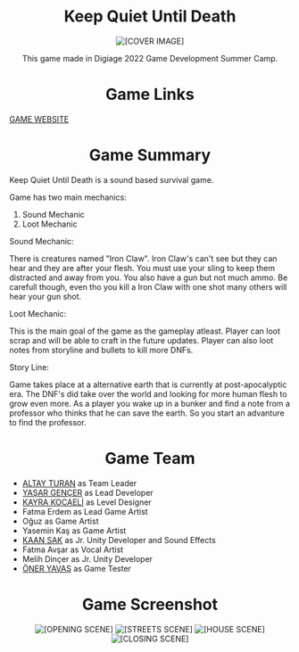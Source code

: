  <h1 align="center">Keep Quiet Until Death</h1>


<p align="center">
   <img src="https://yasargencer.github.io/img/KQUDCover.png" alt="[COVER IMAGE]"/>
</p>

<p align ="center">
    This game made in Digiage 2022 Game Development Summer Camp.
</p>

<h1 align="center">Game Links</h1>

[GAME WEBSITE](https://yasargencer.github.io/KeepQuietUntilDeath.html "Game Website")


<h1 align="center">Game Summary</h1>
 
 Keep Quiet Until Death is a sound based survival game. 

 Game has two main mechanics:
 
1. Sound Mechanic
2. Loot Mechanic

Sound Mechanic:

There is creatures named "Iron Claw". Iron Claw's can't see but they can hear and they are after your flesh. You must use your sling to keep them distracted and away from you. You also have a gun but not much ammo. Be carefull though, even tho you kill a Iron Claw with one shot many others will hear your gun shot. 

Loot Mechanic: 

This is the main goal of the game as the gameplay atleast. Player can loot scrap and will be able to craft in the future updates. Player can also loot notes from storyline and bullets to kill more DNFs.

Story Line:

Game takes place at a alternative earth that is currently at post-apocalyptic era. The DNF's did take over the world and looking for more human flesh to grow even more. As a player you wake up in a bunker and find a note from a professor who thinks that he can save the earth. So you start an advanture to find the professor.    

<h1 align="center">Game Team</h1>

- [ALTAY TURAN](https://github.com/altay434 "ALTAY TURAN") as Team Leader
- [YAŞAR GENÇER](https://github.com/YasarGencer "YAŞAR GENÇER") as Lead Developer
- [KAYRA KOCAELİ](https://github.com/kayrakocaeli "KAYRA KOCAELİ") as Level Designer
- Fatma Erdem as Lead Game Artist
- Oğuz as Game Artist
- Yasemin Kaş as Game Artist
- [KAAN SAK](https://github.com/kaansak "KAAN SAK") as Jr. Unity Developer and Sound Effects
- Fatma Avşar as Vocal Artist
- Melih Dinçer as Jr. Unity Developer
- [ÖNER YAVAŞ](https://github.com/OmrYvs06 "ÖMER YAVAŞ") as Game Tester

<h1 align="center">Game Screenshot</h1>

<p align="center">
   <img src="https://yasargencer.github.io/img/KQUD01.jpg" alt="[OPENING SCENE]"/>
   <img src="https://yasargencer.github.io/img/KQUD04.jpg" alt="[STREETS SCENE]"/>
   <img src="https://yasargencer.github.io/img/KQUD03.jpg" alt="[HOUSE SCENE]"/>
   <img src="https://yasargencer.github.io/img/KQUD02.jpg" alt="[CLOSING SCENE]"/>
</p>


